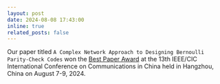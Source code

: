 ```yaml
---
layout: post
date: 2024-08-08 17:43:00
inline: true
related_posts: false
---
```


Our paper titled `A Complex Network Approach to Designing Bernoulli Parity-Check Codes` won the [Best Paper Award](https://cse.sysu.edu.cn/coin/article/142) at the 13th IEEE/CIC International Conference on Communications in China held in Hangzhou, China on August 7-9, 2024.

